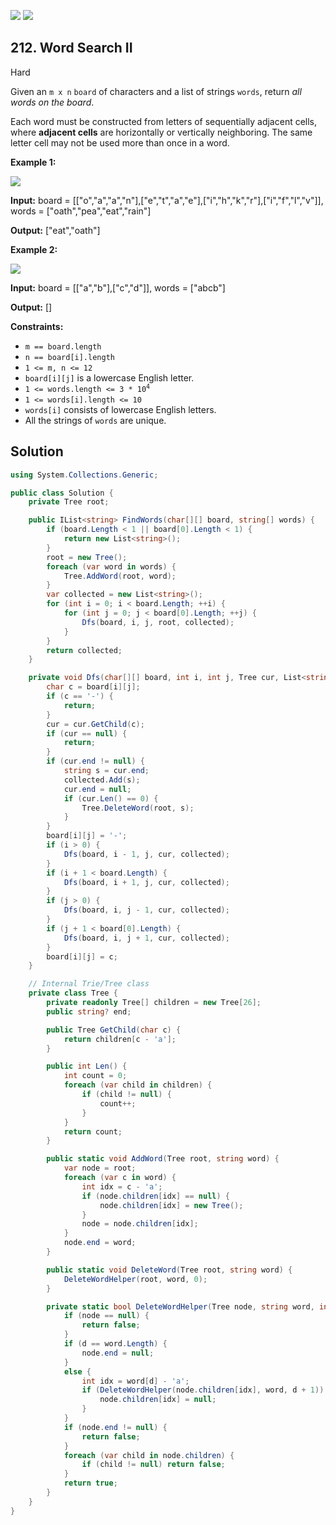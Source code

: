 [![](https://img.shields.io/github/stars/LeetCode-Top-Interview-150/LeetCode-Top-Interview-150?label=Stars&style=flat-square)](https://github.com/LeetCode-Top-Interview-150/LeetCode-Top-Interview-150)
[![](https://img.shields.io/github/forks/LeetCode-Top-Interview-150/LeetCode-Top-Interview-150?label=Fork%20me%20on%20GitHub%20&style=flat-square)](https://github.com/LeetCode-Top-Interview-150/LeetCode-Top-Interview-150/fork)

## 212\. Word Search II

Hard

Given an `m x n` `board` of characters and a list of strings `words`, return _all words on the board_.

Each word must be constructed from letters of sequentially adjacent cells, where **adjacent cells** are horizontally or vertically neighboring. The same letter cell may not be used more than once in a word.

**Example 1:**

![](https://assets.leetcode.com/uploads/2020/11/07/search1.jpg)

**Input:** board = \[\["o","a","a","n"],["e","t","a","e"],["i","h","k","r"],["i","f","l","v"]], words = ["oath","pea","eat","rain"]

**Output:** ["eat","oath"] 

**Example 2:**

![](https://assets.leetcode.com/uploads/2020/11/07/search2.jpg)

**Input:** board = \[\["a","b"],["c","d"]], words = ["abcb"]

**Output:** [] 

**Constraints:**

*   `m == board.length`
*   `n == board[i].length`
*   `1 <= m, n <= 12`
*   `board[i][j]` is a lowercase English letter.
*   <code>1 <= words.length <= 3 * 10<sup>4</sup></code>
*   `1 <= words[i].length <= 10`
*   `words[i]` consists of lowercase English letters.
*   All the strings of `words` are unique.

## Solution

```csharp
using System.Collections.Generic;

public class Solution {
    private Tree root;

    public IList<string> FindWords(char[][] board, string[] words) {
        if (board.Length < 1 || board[0].Length < 1) {
            return new List<string>();
        }
        root = new Tree();
        foreach (var word in words) {
            Tree.AddWord(root, word);
        }
        var collected = new List<string>();
        for (int i = 0; i < board.Length; ++i) {
            for (int j = 0; j < board[0].Length; ++j) {
                Dfs(board, i, j, root, collected);
            }
        }
        return collected;
    }

    private void Dfs(char[][] board, int i, int j, Tree cur, List<string> collected) {
        char c = board[i][j];
        if (c == '-') {
            return;
        }
        cur = cur.GetChild(c);
        if (cur == null) {
            return;
        }
        if (cur.end != null) {
            string s = cur.end;
            collected.Add(s);
            cur.end = null;
            if (cur.Len() == 0) {
                Tree.DeleteWord(root, s);
            }
        }
        board[i][j] = '-';
        if (i > 0) {
            Dfs(board, i - 1, j, cur, collected);
        }
        if (i + 1 < board.Length) {
            Dfs(board, i + 1, j, cur, collected);
        }
        if (j > 0) {
            Dfs(board, i, j - 1, cur, collected);
        }
        if (j + 1 < board[0].Length) {
            Dfs(board, i, j + 1, cur, collected);
        }
        board[i][j] = c;
    }

    // Internal Trie/Tree class
    private class Tree {
        private readonly Tree[] children = new Tree[26];
        public string? end;

        public Tree GetChild(char c) {
            return children[c - 'a'];
        }

        public int Len() {
            int count = 0;
            foreach (var child in children) {
                if (child != null) {
                    count++;
                }
            }
            return count;
        }

        public static void AddWord(Tree root, string word) {
            var node = root;
            foreach (var c in word) {
                int idx = c - 'a';
                if (node.children[idx] == null) {
                    node.children[idx] = new Tree();
                }
                node = node.children[idx];
            }
            node.end = word;
        }

        public static void DeleteWord(Tree root, string word) {
            DeleteWordHelper(root, word, 0);
        }

        private static bool DeleteWordHelper(Tree node, string word, int d) {
            if (node == null) {
                return false;
            }
            if (d == word.Length) {
                node.end = null;
            }
            else {
                int idx = word[d] - 'a';
                if (DeleteWordHelper(node.children[idx], word, d + 1)) {
                    node.children[idx] = null;
                }
            }
            if (node.end != null) {
                return false;
            }
            foreach (var child in node.children) {
                if (child != null) return false;
            }
            return true;
        }
    }
}
```